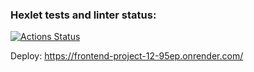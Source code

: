 ### Hexlet tests and linter status:
[![Actions Status](https://github.com/sen98ia/frontend-project-12/actions/workflows/hexlet-check.yml/badge.svg)](https://github.com/sen98ia/frontend-project-12/actions)

Deploy: https://frontend-project-12-95ep.onrender.com/